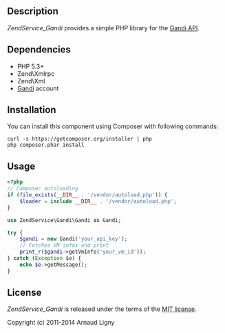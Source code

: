 Description
-----------

*ZendService_Gandi* provides a simple PHP library for the [Gandi API](http://doc.rpc.gandi.net).


Dependencies
------------

* PHP 5.3+
* Zend\Xmlrpc
* Zend\Xml
* [Gandi](https://www.gandi.net) account


Installation
------------

You can install this component using Composer with following commands:

    curl -s https://getcomposer.org/installer | php
    php composer.phar install


Usage
-----

```php
<?php
// Composer autoloading
if (file_exists(__DIR__ . '/vendor/autoload.php')) {
    $loader = include __DIR__ . '/vendor/autoload.php';
}

use ZendService\Gandi\Gandi as Gandi;

try {
    $gandi = new Gandi('your_api_key');
    // Fetches VM infos and print
    print_r($gandi->getVmInfo('your_vm_id'));
} catch (Exception $e) {
    echo $e->getMessage();
}
```


License
-----------

*ZendService_Gandi* is released under the terms of the [MIT license](http://opensource.org/licenses/MIT).

Copyright (c) 2011-2014 Arnaud Ligny
